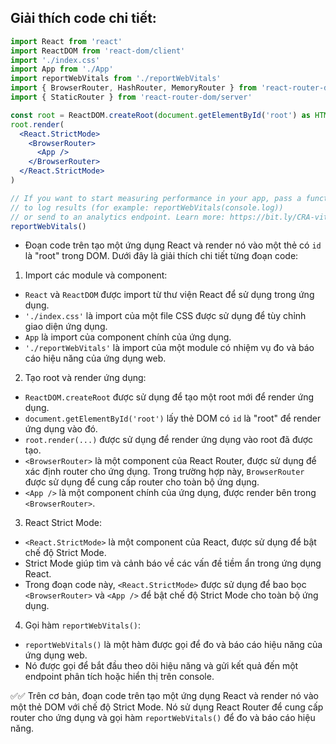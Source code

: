 ## Giải thích code chi tiết:

```jsx
import React from 'react'
import ReactDOM from 'react-dom/client'
import './index.css'
import App from './App'
import reportWebVitals from './reportWebVitals'
import { BrowserRouter, HashRouter, MemoryRouter } from 'react-router-dom'
import { StaticRouter } from 'react-router-dom/server'

const root = ReactDOM.createRoot(document.getElementById('root') as HTMLElement)
root.render(
  <React.StrictMode>
    <BrowserRouter>
      <App />
    </BrowserRouter>
  </React.StrictMode>
)

// If you want to start measuring performance in your app, pass a function
// to log results (for example: reportWebVitals(console.log))
// or send to an analytics endpoint. Learn more: https://bit.ly/CRA-vitals
reportWebVitals()
```

- Đoạn code trên tạo một ứng dụng React và render nó vào một thẻ có `id` là "root" trong DOM. Dưới đây là giải thích chi tiết từng đoạn code:

1. Import các module và component:

- `React` và `ReactDOM` được import từ thư viện React để sử dụng trong ứng dụng.
- `'./index.css'` là import của một file CSS được sử dụng để tùy chỉnh giao diện ứng dụng.
- `App` là import của component chính của ứng dụng.
- `'./reportWebVitals'` là import của một module có nhiệm vụ đo và báo cáo hiệu năng của ứng dụng web.

2. Tạo root và render ứng dụng:

- `ReactDOM.createRoot` được sử dụng để tạo một root mới để render ứng dụng.
- `document.getElementById('root')` lấy thẻ DOM có `id` là "root" để render ứng dụng vào đó.
- `root.render(...)` được sử dụng để render ứng dụng vào root đã được tạo.
- `<BrowserRouter>` là một component của React Router, được sử dụng để xác định router cho ứng dụng. Trong trường hợp này, `BrowserRouter` được sử dụng để cung cấp router cho toàn bộ ứng dụng.
- `<App />` là một component chính của ứng dụng, được render bên trong `<BrowserRouter>`.

3. React Strict Mode:

- `<React.StrictMode>` là một component của React, được sử dụng để bật chế độ Strict Mode.
- Strict Mode giúp tìm và cảnh báo về các vấn đề tiềm ẩn trong ứng dụng React.
- Trong đoạn code này, `<React.StrictMode>` được sử dụng để bao bọc `<BrowserRouter>` và `<App />` để bật chế độ Strict Mode cho toàn bộ ứng dụng.

4. Gọi hàm `reportWebVitals()`:

- `reportWebVitals()` là một hàm được gọi để đo và báo cáo hiệu năng của ứng dụng web.
- Nó được gọi để bắt đầu theo dõi hiệu năng và gửi kết quả đến một endpoint phân tích hoặc hiển thị trên console.

✅✅ Trên cơ bản, đoạn code trên tạo một ứng dụng React và render nó vào một thẻ DOM với chế độ Strict Mode. Nó sử dụng React Router để cung cấp router cho ứng dụng và gọi hàm `reportWebVitals()` để đo và báo cáo hiệu năng.
